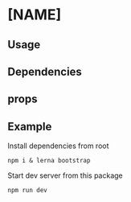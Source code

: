 # [NAME]

## Usage

## Dependencies

## props

## Example

Install dependencies from root

```shell
npm i & lerna bootstrap
```

Start dev server from this package

```shell
npm run dev
```
